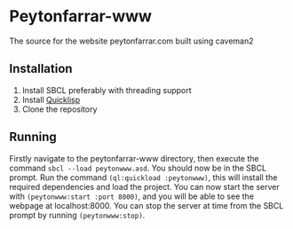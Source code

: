 # Peytonfarrar-www
The source for the website peytonfarrar.com built using caveman2

## Installation
1. Install SBCL preferably with threading support
2. Install [Quicklisp](https://www.quicklisp.org/beta/)
3. Clone the repository

## Running
Firstly navigate to the peytonfarrar-www directory, then execute the command
`sbcl --load peytonwww.asd`. You should now be in the SBCL prompt. Run the
command `(ql:quickload :peytonwww)`, this will install the required
dependencies and load the project. You can now start the server with
`(peytonwww:start :port 8000)`, and you will be able to see the webpage at
localhost:8000. You can stop the server at time from the SBCL prompt by
running `(peytonwww:stop)`.

